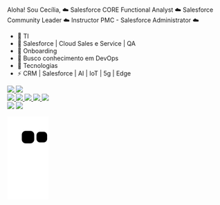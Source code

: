Aloha!
Sou Cecília,
☁️ Salesforce CORE Functional Analyst ☁️ Salesforce Community Leader ☁️ Instructor PMC - Salesforce Administrator ☁️

- 🔭 TI
- 🌱 Salesforce  | Cloud Sales e Service  | QA
- 👯 Onboarding 
- 🤔 Busco conhecimento em DevOps
- 💬 Tecnologias
- ⚡ CRM | Salesforce | AI | IoT | 5g | Edge

<div>
  <a href="https://github.com/CeciMaya">
  <img height="180em" src="https://github-readme-stats.vercel.app/api?username=CeciMaya&show_icons=true&theme=dracula&include_all_commits=true&count_private=true"/>
  <img height="180em" src="https://github-readme-stats.vercel.app/api/top-langs/?username=CeciMaya&layout=compact&langs_count=7&theme=dracula"/>
</div>
  
  <div>
    <img height="50em" src="https://cdn.jsdelivr.net/gh/devicons/devicon/icons/salesforce/salesforce-original.svg" />
    <img height="50em" src="https://cdn.jsdelivr.net/gh/devicons/devicon/icons/jira/jira-original.svg" />
    <img height="50em" src="https://cdn.jsdelivr.net/gh/devicons/devicon/icons/googlecloud/googlecloud-original.svg" />
    <img height="50em" src="https://cdn.jsdelivr.net/gh/devicons/devicon/icons/canva/canva-original.svg" />
    <img height="50em" src="https://cdn.jsdelivr.net/gh/devicons/devicon/icons/facebook/facebook-original.svg" />
    <i class="devicon-adonisjs-original colori"></i>
</div>
 <div>
  <a href = "mailto:mariacecilia.brasil.mg@gmail.com"><img src="https://img.shields.io/badge/-Gmail-%23333?style=for-the-badge&logo=gmail&logoColor=white" target="_blank"></a>
  <a href="[https://www.linkedin.com/in/maria-cecília-silva-37593632/-45875016a](https://www.linkedin.com/in/maria-cec%C3%ADlia-silva-37593632/)" target="_blank"><img src="https://img.shields.io/badge/-LinkedIn-%230077B5?style=for-the-badge&logo=linkedin&logoColor=white" target="_blank"></a> 
   </div>
 
   ![Snake animation](https://github.com/CeciMaya/CeciMaya/blob/output/github-contribution-grid-snake.svg)
